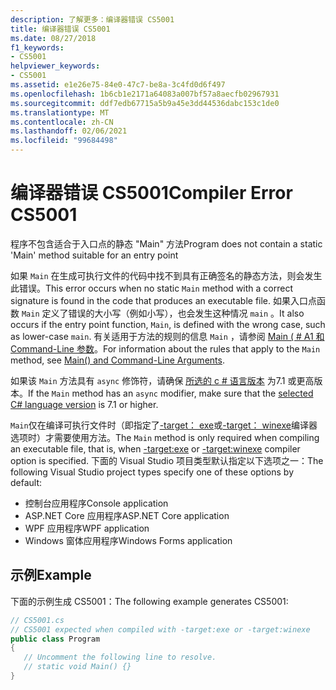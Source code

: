 ```yaml
---
description: 了解更多：编译器错误 CS5001
title: 编译器错误 CS5001
ms.date: 08/27/2018
f1_keywords:
- CS5001
helpviewer_keywords:
- CS5001
ms.assetid: e1e26e75-84e0-47c7-be8a-3c4fd0d6f497
ms.openlocfilehash: 1b6cb1e2171a64083a007bf57a8aecfb02967931
ms.sourcegitcommit: ddf7edb67715a5b9a45e3dd44536dabc153c1de0
ms.translationtype: MT
ms.contentlocale: zh-CN
ms.lasthandoff: 02/06/2021
ms.locfileid: "99684498"
---
```

# <a name="compiler-error-cs5001"></a><span data-ttu-id="6b8f4-103">编译器错误 CS5001</span><span class="sxs-lookup"><span data-stu-id="6b8f4-103">Compiler Error CS5001</span></span>

<span data-ttu-id="6b8f4-104">程序不包含适合于入口点的静态 "Main" 方法</span><span class="sxs-lookup"><span data-stu-id="6b8f4-104">Program does not contain a static 'Main' method suitable for an entry point</span></span>

<span data-ttu-id="6b8f4-105">如果 `Main` 在生成可执行文件的代码中找不到具有正确签名的静态方法，则会发生此错误。</span><span class="sxs-lookup"><span data-stu-id="6b8f4-105">This error occurs when no static `Main` method with a correct signature is found in the code that produces an executable file.</span></span> <span data-ttu-id="6b8f4-106">如果入口点函数 `Main` 定义了错误的大小写（例如小写），也会发生这种情况 `main` 。</span><span class="sxs-lookup"><span data-stu-id="6b8f4-106">It also occurs if the entry point function, `Main`, is defined with the wrong case, such as lower-case `main`.</span></span> <span data-ttu-id="6b8f4-107">有关适用于方法的规则的信息 `Main` ，请参阅 [Main ( # A1 和 Command-Line 参数](../programming-guide/main-and-command-args/index.md)。</span><span class="sxs-lookup"><span data-stu-id="6b8f4-107">For information about the rules that apply to the `Main` method, see [Main() and Command-Line Arguments](../programming-guide/main-and-command-args/index.md).</span></span>

<span data-ttu-id="6b8f4-108">如果该 `Main` 方法具有 `async` 修饰符，请确保 [所选的 c # 语言版本](../language-reference/configure-language-version.md) 为7.1 或更高版本。</span><span class="sxs-lookup"><span data-stu-id="6b8f4-108">If the `Main` method has an `async` modifier, make sure that the [selected C# language version](../language-reference/configure-language-version.md) is 7.1 or higher.</span></span>

<span data-ttu-id="6b8f4-109">`Main`仅在编译可执行文件时（即指定了[-target： exe](../language-reference/compiler-options/target-exe-compiler-option.md)或[-target： winexe](../language-reference/compiler-options/target-winexe-compiler-option.md)编译器选项时）才需要使用方法。</span><span class="sxs-lookup"><span data-stu-id="6b8f4-109">The `Main` method is only required when compiling an executable file, that is, when [-target:exe](../language-reference/compiler-options/target-exe-compiler-option.md) or [-target:winexe](../language-reference/compiler-options/target-winexe-compiler-option.md) compiler option is specified.</span></span> <span data-ttu-id="6b8f4-110">下面的 Visual Studio 项目类型默认指定以下选项之一：</span><span class="sxs-lookup"><span data-stu-id="6b8f4-110">The following Visual Studio project types specify one of these options by default:</span></span>

- <span data-ttu-id="6b8f4-111">控制台应用程序</span><span class="sxs-lookup"><span data-stu-id="6b8f4-111">Console application</span></span>
- <span data-ttu-id="6b8f4-112">ASP.NET Core 应用程序</span><span class="sxs-lookup"><span data-stu-id="6b8f4-112">ASP.NET Core application</span></span>
- <span data-ttu-id="6b8f4-113">WPF 应用程序</span><span class="sxs-lookup"><span data-stu-id="6b8f4-113">WPF application</span></span>
- <span data-ttu-id="6b8f4-114">Windows 窗体应用程序</span><span class="sxs-lookup"><span data-stu-id="6b8f4-114">Windows Forms application</span></span>

## <a name="example"></a><span data-ttu-id="6b8f4-115">示例</span><span class="sxs-lookup"><span data-stu-id="6b8f4-115">Example</span></span>

<span data-ttu-id="6b8f4-116">下面的示例生成 CS5001：</span><span class="sxs-lookup"><span data-stu-id="6b8f4-116">The following example generates CS5001:</span></span>
  
```csharp
// CS5001.cs
// CS5001 expected when compiled with -target:exe or -target:winexe
public class Program
{
   // Uncomment the following line to resolve.
   // static void Main() {}
}
```  
